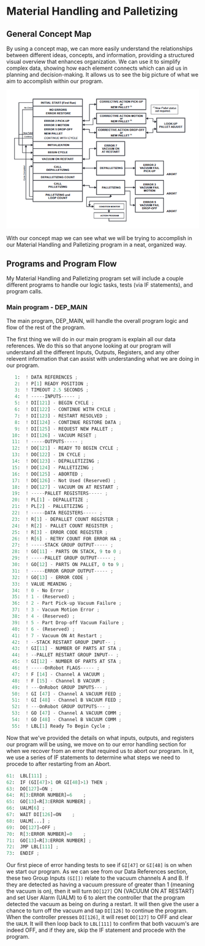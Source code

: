 # Material Handling and Palletizing

## General Concept Map

By using a concept map, we can more easily understand the relationships between different ideas, concepts, and information, providing a structured visual overview that enhances organization. We can use it to simplify complex data, showing how each element connects which can aid us in planning and decision-making. It allows us to see the big picture of what we aim to accomplish within our program.

![Material Handling and Palletizing](./images/ConceptMap.png)

With our concept map we can see what we will be trying to accomplish in our Material Handling and Palletizing program in a neat, organized way.

## Programs and Program Flow

My Material Handling and Palletizing program set will include a couple different programs to handle our logic tasks, tests (via IF statements), and program calls.

### Main program - DEP_MAIN

The main program, DEP_MAIN, will handle the overall program logic and flow of the rest of the program.

The first thing we will do in our main program is explain all our data references. We do this so that anyone looking at our program will understand all the different Inputs, Outputs, Registers, and any other relevent information that can assist with understanding what we are doing in our program.

```python
   1:  ! DATA REFERENCES ;
   2:  ! P[1] READY POSITION ;
   3:  ! TIMEOUT 2.5 SECONDS ;
   4:  ! -----INPUTS----- ;
   5:  ! DI[121] - BEGIN CYCLE ;
   6:  ! DI[122] - CONTINUE WITH CYCLE ;
   7:  ! DI[123] - RESTART RESOLVED ;
   8:  ! DI[124] - CONTINUE RESTORE DATA ;
   9:  ! DI[125] - REQUEST NEW PALLET ;
  10:  ! DI[126] - VACUUM RESET ;
  11:  ! -----OUTPUTS----- ;
  12:  ! DO[121] - READY TO BEGIN CYCLE ;
  13:  ! DO[122] - IN CYCLE ;
  14:  ! DO[123] - DEPALLETIZING ;
  15:  ! DO[124] - PALLETIZING ;
  16:  ! DO[125] - ABORTED ;
  17:  ! DO[126] - Not Used (Reserved) ;
  18:  ! DO[127] - VACUUM ON AT RESTART ;
  19:  ! -----PALLET REGISTERS----- ;
  20:  ! PL[1] - DEPALLETIZE ;
  21:  ! PL[2] - PALLETIZING ;
  22:  ! -----DATA REGISTERS----- ;
  23:  ! R[1] - DEPALLET COUNT REGISTER ;
  24:  ! R[2] - PALLET COUNT REGISTER ;
  25:  ! R[3] - ERROR CODE REGISTER ;
  26:  ! R[6] - RETRY COUNT FOR ERROR HA ;
  27:  ! -----STACK GROUP OUTPUT----- ;
  28:  ! GO[11] - PARTS ON STACK, 9 to 0 ;
  29:  ! -----PALLET GROUP OUTPUT----- ;
  30:  ! GO[12] - PARTS ON PALLET, 0 to 9 ;
  31:  ! -----ERROR GROUP OUTPUT----- ;
  32:  ! GO[13] - ERROR CODE ;
  33:  ! VALUE MEANING ;
  34:  ! 0 - No Error ;
  35:  ! 1 - (Reserved) ;
  36:  ! 2 - Part Pick-up Vacuum Failure ;
  37:  ! 3 - Vacuum Motion Error ;
  38:  ! 4 - (Reserved) ;
  39:  ! 5 - Part Drop-off Vacuum Failure ;
  40:  ! 6 - (Reserved) ;
  41:  ! 7 - Vacuum ON At Restart ;
  42:  ! --STACK RESTART GROUP INPUT-- ;
  43:  ! GI[11] - NUMBER OF PARTS AT STA ;
  44:  ! --PALLET RESTART GROUP INPUT-- ;
  45:  ! GI[12] - NUMBER OF PARTS AT STA ;
  46:  ! -----OnRobot FLAGS----- ;
  47:  ! F [14] - Channel A VACUUM ;
  48:  ! F [15] - Channel B VACUUM ;
  49:  ! ---OnRobot GROUP INPUTS--- ;
  50:  ! GI [47] - Channel A VACUUM FEED ;
  51:  ! GI [48] - Channel B VACUUM FEED ;
  52:  ! ---OnRobot GROUP OUTPUTS--- ;
  53:  ! GO [47] - Channel A VACUUM COMM ;
  54:  ! GO [48] - Channel B VACUUM COMM ;
  55:  ! LBL[1] Ready To Begin Cycle ;
  ```

  Now that we've provided the details on what inputs, outputs, and registers our program will be using, we move on to our error handling section for when we recover from an error that required us to abort our program. In it, we use a series of IF statements to determine what steps we need to procede to after restarting from an Abort.

  ```python
  61:  LBL[111] ;
  62:  IF (GI[47]>1 OR GI[48]>1) THEN ;
  63:  DO[127]=ON ;
  64:  R[3:ERROR NUMBER]=6    ;
  65:  GO[13]=R[3:ERROR NUMBER] ;
  66:  UALM[6] ;
  67:  WAIT DI[126]=ON    ;
  68:  UALM[...] ;
  69:  DO[127]=OFF ;
  70:  R[3:ERROR NUMBER]=0    ;
  71:  GO[13]=R[3:ERROR NUMBER] ;
  72:  JMP LBL[111] ;
  73:  ENDIF ;
  ```

  Our first piece of error handing tests to see if ```GI[47]``` or ```GI[48]``` is on when we start our program. As we can see from our Data References section, these two Group Inputs ```(GI[])``` relate to the vacuum channels A and B. If they are detected as having a vacuum pressure of greater than 1 (meaning the vacuum is on), then it will turn ```DO[127]``` ON (VACUUM ON AT RESTART) and set User Alarm (UALM) to 6 to alert the controller that the program detected the vacuum as being on during a restart. It will then give the user a chance to turn off the vacuum and tap ```DI[126]``` to continue the program. When the controller presses ```DI[126]```, it will reset ```DO[127]``` to OFF and clear the ```UALM```. It will then loop back to ```LBL[111]``` to confirm that both vacuum's are indeed OFF, and if they are, skip the IF statement and procede with the program.